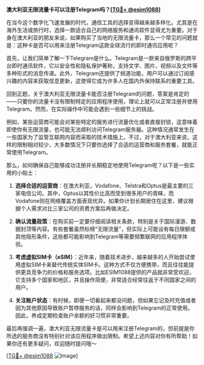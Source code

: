 **澳大利亚无限流量卡可以注册Telegram吗？[[TG💪+ @esim1088](https://t.me/s/esim1088)]**

在当今这个数字化飞速发展的时代，通信工具的选择变得越来越多样化。尤其是在海外生活或旅行时，选择一款适合自己的网络服务和通讯软件显得尤为重要。对于身在澳大利亚的朋友来说，如果购买了当地的无限流量卡，那么一个常见的问题就是：这种卡是否可以用来注册Telegram这款全球流行的即时通讯应用呢？

首先，让我们简单了解一下Telegram是什么。Telegram是一款来自俄罗斯的跨平台即时通讯软件，它以安全性和隐私保护著称，支持文字、图片、视频以及文件等多种形式的消息传递。此外，Telegram还提供了频道功能，用户可以通过订阅感兴趣的内容来获取信息更新，这使得它成为许多人在国内外保持联系的重要工具。

回到正题，关于澳大利亚无限流量卡能否注册Telegram的问题，答案是肯定的——只要你的流量卡没有限制特定的应用程序使用，理论上就可以正常注册并使用Telegram。然而，在实际操作中可能会遇到一些细节上的挑战。

例如，某些运营商可能会对某些特定的服务进行流量优化或者直接封锁，这意味着即使你有无限流量，也可能无法顺利访问Telegram服务器。这种情况通常发生在一些国家为了监管互联网内容而采取的技术措施上。不过，对于澳大利亚来说，这样的限制相对较少，大多数情况下只要你选择了合适的运营商和服务套餐，就能正常使用Telegram。

那么，如何确保自己能够成功注册并长期稳定地使用Telegram呢？以下是一些实用的小贴士：

1. **选择合适的运营商**：在澳大利亚，Vodafone、Telstra和Optus是最主要的三家电信公司。其中，Optus以其性价比高而受到很多用户的青睐，而Vodafone则在网络覆盖方面表现优异。如果你计划长期居住在这里，建议根据个人需求对比三家公司的资费方案后再做决定。

2. **确认流量政策**：在购买前一定要仔细阅读相关条款，特别是关于国际漫游、数据封顶等内容。有些套餐虽然标榜“无限流量”，但实际上可能设有每日限额或其他隐形条件，这些都可能影响到Telegram等需要频繁联网的应用程序体验。

3. **考虑虚拟SIM卡（eSIM）**：近年来，随着技术进步，越来越多的人开始尝试使用虚拟SIM卡来替代传统实体SIM卡。这种方式不仅方便携带，而且往往能提供更具竞争力的价格和服务选项。比如ESIM1088提供的产品就非常受欢迎，它支持多个国家和地区，并且操作简便，非常适合经常往返于不同国家之间的用户。

4. **关注账户状态**：有时候，即便一切看起来都没问题，但如果忘记及时充值或者因为其他原因导致账户暂停服务的话，同样会影响到Telegram的正常使用。因此，养成定期检查账户余额的好习惯非常重要。

最后再强调一遍，澳大利亚无限流量卡是可以用来注册Telegram的，但前提是你所选的服务商没有特别针对该应用程序做出限制。希望上述内容对你有所帮助！如果你还有更多疑问，欢迎随时提问哦～

[[TG💪+ @esim1088](https://t.me/s/esim1088) ![Image](https://i.postimg.cc/4NQfJmqS/Snipaste-2025-05-13-00-14-12.png)]